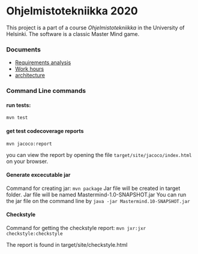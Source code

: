 # Ohjelmistotekniikka 2020

This project is a part of a course *Ohjelmistotekniikka* in the University of Helsinki. The software is a classic Master Mind game. 

### Documents

* [Requirements analysis](https://github.com/TuuliTG/Ohte/blob/main/Documents/RequirementsAnalysis.md)
* [Work hours](https://github.com/TuuliTG/Ohte/blob/main/Documents/workhours.md)
* [architecture](https://github.com/TuuliTG/Ohte/blob/main/Documents/arkkitehtuuri.md)

### Command Line commands

#### run tests:

`mvn test`

#### get test codecoverage reports

`mvn jacoco:report`

you can view the report by opening the file `target/site/jacoco/index.html` on your browser. 

#### Generate excecutable jar
Command for creating jar: 
`mvn package`
Jar file will be created in target folder. Jar file will be named  Mastermind-1.0-SNAPSHOT.jar
You can run the jar file on the command line by `java -jar Mastermind.10-SNAPSHOT.jar`

#### Checkstyle
Command for getting the checkstyle report:
`mvn jxr:jxr checkstyle:checkstyle`

The report is found in target/site/checkstyle.html



